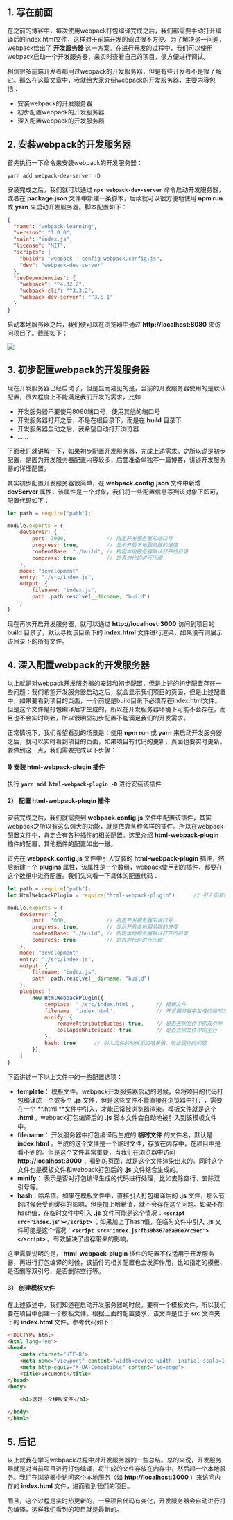 ## 1. 写在前面

在之前的博客中，每次使用webpack打包编译完成之后，我们都需要手动打开编译后的index.html文件，这样对于前端开发的调试很不方便。为了解决这一问题，webpack给出了 **开发服务器** 这一方案。在进行开发的过程中，我们可以使用webpack启动一个开发服务器，来实时查看自己的项目，很方便进行调试。

相信很多前端开发者都用过webpack的开发服务器，但是有些开发者不是很了解它。那么在这篇文章中，我就给大家介绍webpack的开发服务器，主要内容包括：

- 安装webpack的开发服务器
- 初步配置webpack的开发服务器
- 深入配置webpack的开发服务器

## 2. 安装webpack的开发服务器

首先执行一下命令来安装webpack的开发服务器：

```shell
yarn add webpack-dev-server -D
```

安装完成之后，我们就可以通过 **`npx webpack-dev-server`** 命令启动开发服务器，或者在 **package.json** 文件中新建一条脚本，后续就可以很方便地使用 **npm run** 或 **yarn** 来启动开发服务器。脚本配置如下：

```json
{
  "name": "webpack-learning",
  "version": "1.0.0",
  "main": "index.js",
  "license": "MIT",
  "scripts": {
    "build": "webpack --config webpack.config.js",
    "dev": "webpack-dev-server"
  },
  "devDependencies": {
    "webpack": "^4.32.2",
    "webpack-cli": "^3.3.2",
    "webpack-dev-server": "^3.5.1"
  }
}
```

启动本地服务器之后，我们便可以在浏览器中通过 **http://localhost:8080**  来访问项目了。截图如下：

![](C:\Users\ADMINI~1\AppData\Local\Temp\1559444523323.png)

## 3. 初步配置webpack的开发服务器

现在开发服务器已经启动了，但是显而易见的是，当前的开发服务器使用的是默认配置，很大程度上不能满足我们开发的需求，比如：

- 开发服务器不要使用8080端口号，使用其他的端口号
- 开发服务器打开之后，不是在根目录下，而是在 **build** 目录下
- 开发服务器启动之后，我希望自动打开浏览器
- ......

下面我们就讲解一下，如果初步配置开发服务器，完成上述需求。之所以说是初步配置，是因为开发服务器配置内容较多，后面准备单独写一篇博客，讲述开发服务器的详细配置。

其实初步配置开发服务器很简单，在 **webpack.config.json** 文件中新增 **devServer** 属性，该属性是一个对象，我们将一些配置信息写到该对象下即可，配置代码如下：

```js
let path = require("path");

module.exports = {
    devServer: {
        port: 3000,      		// 指定开发服务器的端口号
        progress: true, 		// 显示开启本地服务器的进度
        contentBase: "./build", // 指定本地服务器默认打开的目录
        compress: true      	// 是否对代码进行压缩
    },
    mode: "development",    
    entry: "./src/index.js",    
    output: {       
        filename: "index.js",   
        path: path.resolve(__dirname, "build")  
    }
}
```

现在再次开启开发服务器，就可以通过 **http://localhost:3000** 访问到项目的 **build** 目录了，默认寻找该目录下的 **index.html** 文件进行渲染，如果没有则展示该目录下的所有文件。

## 4. 深入配置webpack的开发服务器

以上就是对webpack开发服务器的安装和初步配置，但是上述的初步配置存在一些问题：我们希望开发服务器启动之后，就会显示我们项目的页面，但是上述配置中，如果要看到项目的页面，一个前提是build目录下必须存在index.html文件。但是这个文件是打包编译后才生成的，所以在开发服务器环境下可能不会存在，而且也不会实时刷新，所以很明显初步配置不能满足我们的开发需求。

正常情况下，我们希望看到的场景是：使用 **npm run** 或 **yarn** 来启动开发服务器之后，就可以实时看到项目的页面，如果项目有代码的更新，页面也要实时更新。要做到这一点，我们需要完成以下步骤：

#### 1) 安装 html-webpack-plugin 插件

执行 **`yarn add html-webpack-plugin -D`** 进行安装该插件

#### 2） 配置 html-webpack-plugin 插件

安装完成之后，我们就需要到 **webpack.config.js** 文件中配置该插件，其实webpack之所以有这么强大的功能，就是依靠各种各样的插件。所以在webpack配置文件中，肯定会有各种插件的相关配置。这里介绍  **html-webpack-plugin** 插件的配置，其他插件的配置如出一辙。

首先在  **webpack.config.js** 文件中引入安装的  **html-webpack-plugin** 插件，然后新建一个 **plugins** 属性，该属性是一个数组，webpack使用到的插件，都要在这个数组中进行配置。我们先来看一下具体的配置代码：

```js
let path = require("path");
let HtmlWebpackPlugin = require("html-webpack-plugin")		// 引入安装的插件

module.exports = {
    devServer: {
        port: 3000,      		// 指定开发服务器的端口号
        progress: true, 		// 显示开启本地服务器的进度
        contentBase: "./build", // 指定本地服务器默认打开的目录
        compress: true      	// 是否对代码进行压缩
    },
    mode: "development",    
    entry: "./src/index.js",    
    output: {       
        filename: "index.js",   
        path: path.resolve(__dirname, "build")   
    },
    plugins: [
        new HtmlWebpackPlugin({
            template: './src/index.html',		// 模板文件
            filename: 'index.html',				// 开发服务器中生成的临时文件
            minify: {
                removeAttributeQuotes: true,	// 是否去除文件中的双引号
                collapseWhitespace: true		// 是否去除文件中的空行
            },
            hash: true		// 引入文件的时候添加哈希值，防止缓存的问题
        }),
    ]
}
```

下面讲述一下以上文件中的一些配置选项：

- **template**： 模板文件。webpack开发服务器启动的时候，会将项目的代码打包编译成一个或多个 **.js** 文件，但是这些文件不能直接在浏览器中打开，需要在一个 **.html **文件中引入，才能正常被浏览器渲染。模板文件就是这个 **.html** 。webpack打包编译后的 **.js** 脚本文件会自动地被引入到该模板文件中。
- **filename**： 开发服务器中打包编译后生成的 **临时文件** 的文件名，默认是 **index.html** 。生成的这个文件是一个临时文件，存放在内存中，在项目中是看不到的。但是这个文件非常重要，当我们在浏览器中访问 **http://localhost:3000** ，看到的页面，就是这个文件渲染出来的。同时这个文件也是模板文件和webpack打包后的 **.js** 文件结合生成的。
- **minify**： 表示是否对打包编译生成的代码进行处理，比如去除空行、去除双引号等。
- **hash**：哈希值。如果在模板文件中，直接引入打包编译后的 **.js** 文件，那么有的时候会受到缓存的影响，但是加上哈希值，就不会存在这个问题。如果不加hash值，在临时文件中引入 **.js** 文件可能是这个情况：**`<script src="index.js"></script>`** ；如果加上了hash值，在临时文件中引入 **.js** 文件可能是这个情况：**`<script src="index.js?fb39b867e8a90e7cc9ec"></script>`** 。有效解决了缓存带来的影响。

这里需要说明的是， **html-webpack-plugin** 插件的配置不仅适用于开发服务器，再进行打包编译的时候，该插件的相关配置也会发挥作用，比如指定的模板、是否删除双引号、是否删除空行等。

#### 3） 创建模板文件

在上述叙述中，我们知道在启动开发服务器的时候，要有一个模板文件，所以我们要在项目中创建一个模板文件。根据上面的配置要求，该文件是位于 **src** 文件夹下的 **index.html** 文件。参考代码如下：

```html
<!DOCTYPE html>
<html lang="en">
<head>
    <meta charset="UTF-8">
    <meta name="viewport" content="width=device-width, initial-scale=1.0">
    <meta http-equiv="X-UA-Compatible" content="ie=edge">
    <title>Document</title>
</head>
<body>

    <h1>这是一个模板文件</h1>
    
</body>
</html>
```

## 5. 后记

以上就我在学习webpack过程中对开发服务器的一些总结。总的来说，开发服务器就是对当前项目进行打包编译，将生成的文件存放在内存中，然后起一个本地服务。我们在浏览器中访问这个本地服务（如 **http://localhost:3000** ）来访问内存的 **index.html** 文件，进而看到我们的项目。

而且，这个过程是实时热更新的，一旦项目代码有变化，开发服务器会自动进行打包编译，这样我们看到的项目就是最新的。































